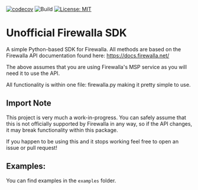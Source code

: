 [![codecov](https://codecov.io/gh/deviansg/firewalla_unofficial_sdk/graph/badge.svg?token=8NB3DUUXOW)](https://codecov.io/gh/deviansg/firewalla_unofficial_sdk)
![Build](https://github.com/deviansg/firewalla_unofficial_sdk/actions/workflows/ci.yml/badge.svg)
[![License: MIT](https://img.shields.io/badge/License-MIT-yellow.svg)](https://opensource.org/licenses/MIT)

# Unofficial Firewalla SDK

A simple Python-based SDK for Firewalla. All methods are based on the Firewalla API documentation found here: https://docs.firewalla.net/

The above assumes that you are using Firewalla's MSP service as you will need it to use the API.

All functionality is within one file: firewalla.py making it pretty simple to use.

## Import Note

This project is very much a work-in-progress. You can safely assume that this is not officially supported by Firewalla in any way, so if the API changes, it may break functionality within this package.

If you happen to be using this and it stops working feel free to open an issue or pull request!

## Examples:

You can find examples in the `examples` folder.
